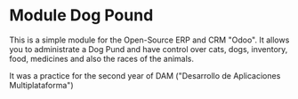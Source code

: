 # Module Dog Pound
This is a simple module for the Open-Source ERP and CRM "Odoo". It allows you to administrate a Dog Pund and have control over cats, dogs, inventory, food, medicines and also the races of the animals.

It was a practice for the second year of DAM ("Desarrollo de Aplicaciones Multiplataforma")
